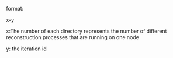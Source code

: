 format:


x-y

x:The number of each directory represents the number of different  reconstruction processes that are running
on one node

y: the iteration id

